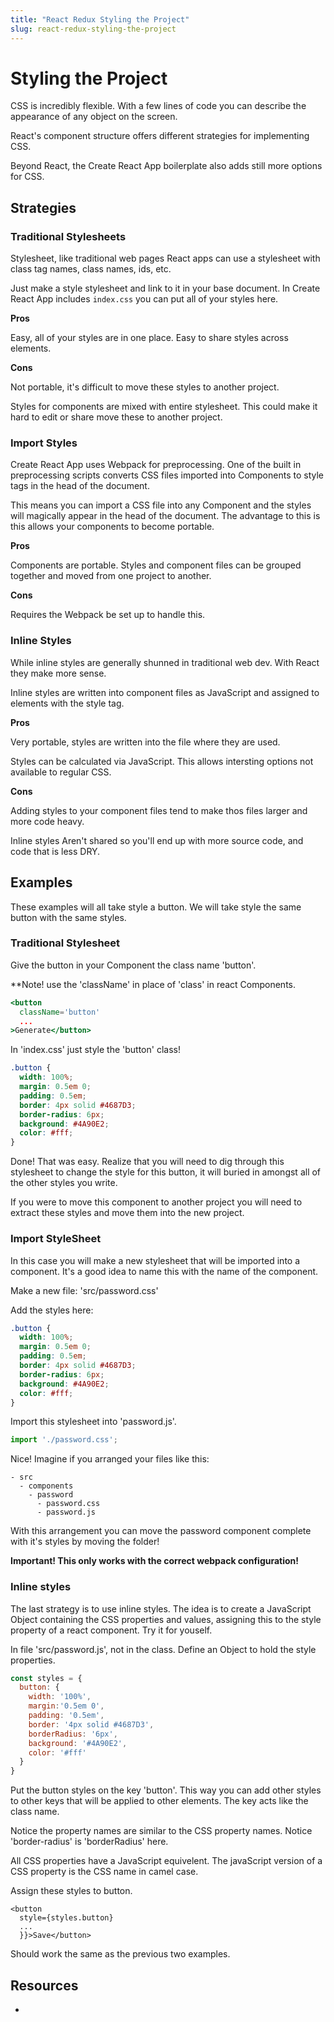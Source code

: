 ```yaml
---
title: "React Redux Styling the Project"
slug: react-redux-styling-the-project
---
```


# Styling the Project

CSS is incredibly flexible. With a few lines of code you 
can describe the appearance of any object on the screen.

React's component structure offers different strategies 
for implementing CSS. 

Beyond React, the Create React App boilerplate also adds 
still more options for CSS. 

## Strategies

### Traditional Stylesheets

Stylesheet, like traditional web pages React apps can 
use a stylesheet with class tag names, class names, ids,
etc. 

Just make a style stylesheet and link to it in your base
document. In Create React App includes `index.css` you 
can put all of your styles here. 

**Pros**

Easy, all of your styles are in one place. 
Easy to share styles across elements. 

**Cons**

Not portable, it's difficult to move these styles to 
another project.

Styles for components are mixed with entire stylesheet. 
This could make it hard to edit or share move these 
to another project. 

### Import Styles

Create React App uses Webpack for preprocessing. One of
the built in preprocessing scripts converts CSS files 
imported into Components to style tags in the head of 
the document. 

This means you can import a CSS file into any Component 
and the styles will magically appear in the head of the 
document. The advantage to this is this allows your 
components to become portable. 

**Pros**

Components are portable. Styles and component files 
can be grouped together and moved from one project 
to another. 

**Cons**

Requires the Webpack be set up to handle this. 

### Inline Styles

While inline styles are generally shunned in 
traditional web dev. With React they make more 
sense. 

Inline styles are written into component files 
as JavaScript and assigned to elements with the 
style tag. 

**Pros**

Very portable, styles are written into the file 
where they are used. 

Styles can be calculated via JavaScript. This allows 
intersting options not available to regular CSS. 

**Cons**

Adding styles to your component files tend to make 
thos files larger and more code heavy. 

Inline styles Aren't shared so you'll end up with 
more source code, and code that is less DRY. 

## Examples 

These examples will all take style a button. We 
will take style the same button with the same 
styles. 

### Traditional Stylesheet

Give the button in your Component the class name
'button'. 

**Note! use the 'className' in place of 'class' 
in react Components. 

```jsx
<button 
  className='button'
  ...
>Generate</button>
```

In 'index.css' just style the 'button' class!

```css
.button {
  width: 100%;
  margin: 0.5em 0;
  padding: 0.5em;
  border: 4px solid #4687D3;
  border-radius: 6px;
  background: #4A90E2;
  color: #fff;
}
```

Done! That was easy. Realize that you will 
need to dig through this stylesheet to change 
the style for this button, it will buried in 
amongst all of the other styles you write. 

If you were to move this component to another
project you will need to extract these styles 
and move them into the new project.

### Import StyleSheet

In this case you will make a new stylesheet that 
will be imported into a component. It's a good 
idea to name this with the name of the component. 

Make a new file: 'src/password.css'

Add the styles here: 

```css
.button {
  width: 100%;
  margin: 0.5em 0;
  padding: 0.5em;
  border: 4px solid #4687D3;
  border-radius: 6px;
  background: #4A90E2;
  color: #fff;
}
```

Import this stylesheet into 'password.js'. 

```JavaScript
import './password.css';
```

Nice! Imagine if you arranged your files like 
this: 

```
- src
  - components
    - password
      - password.css
      - password.js
```

With this arrangement you can move the password 
component complete with it's styles by moving 
the folder!

**Important! This only works with the correct
webpack configuration!**

### Inline styles 

The last strategy is to use inline styles. 
The idea is to create a JavaScript Object 
containing the CSS properties and values, 
assigning this to the style property of a
react component. Try it for youself. 

In file 'src/password.js', not in the class. 
Define an Object to hold the style properties. 

```JavaScript
const styles = {
  button: {
    width: '100%',
    margin:'0.5em 0',
    padding: '0.5em',
    border: '4px solid #4687D3',
    borderRadius: '6px',
    background: '#4A90E2',
    color: '#fff'
  }
}
```

Put the button styles on the key 'button'. This 
way you can add other styles to other keys that 
will be applied to other elements. The key acts 
like the class name. 

Notice the property names are similar to the
CSS property names. Notice 'border-radius' is 
'borderRadius' here. 

All CSS properties have a JavaScript equivelent. 
The javaScript version of a CSS property is the
CSS name in camel case. 

Assign these styles to button. 

```JSX
<button
  style={styles.button}
  ...
  }}>Save</button>
```

Should work the same as the previous two examples. 

## Resources 

- 









